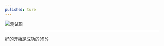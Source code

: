 ```yaml
---
pulished: ture
---      
```


![测试图]({{site.baseurl}}/image/eat1.jpg)  
  
  

----------
好的开始是成功的99%  